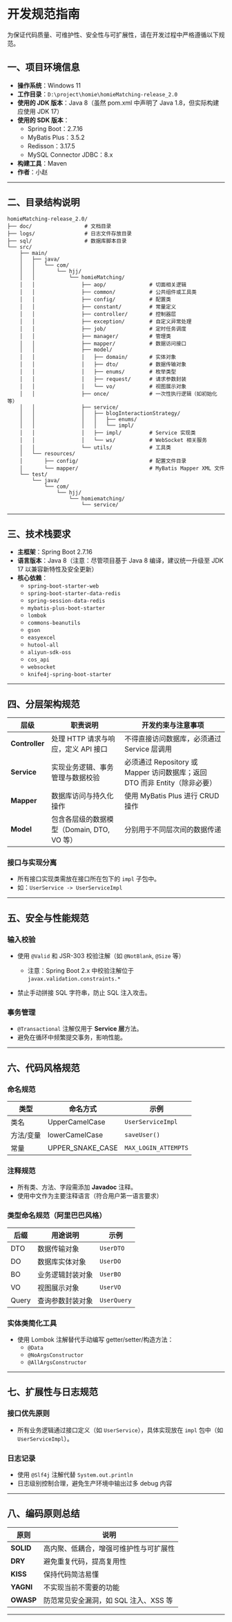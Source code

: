 
# 开发规范指南

为保证代码质量、可维护性、安全性与可扩展性，请在开发过程中严格遵循以下规范。

## 一、项目环境信息

- **操作系统**：Windows 11  
- **工作目录**：`D:\project\homie\homieMatching-release_2.0`
- **使用的 JDK 版本**：Java 8（虽然 pom.xml 中声明了 Java 1.8，但实际构建应使用 JDK 17）
- **使用的 SDK 版本**：
  - Spring Boot：2.7.16
  - MyBatis Plus：3.5.2
  - Redisson：3.17.5
  - MySQL Connector JDBC：8.x
- **构建工具**：Maven
- **作者**：小赵

---

## 二、目录结构说明

```
homieMatching-release_2.0/
├── doc/                 # 文档目录
├── logs/                # 日志文件存放目录
├── sql/                 # 数据库脚本目录
└── src/
    ├── main/
    │   ├── java/
    │   │   └── com/
    │   │       └── hjj/
    │   │           └── homieMatching/
    │   │               ├── aop/              # 切面相关逻辑
    │   │               ├── common/           # 公共组件或工具类
    │   │               ├── config/           # 配置类
    │   │               ├── constant/         # 常量定义
    │   │               ├── controller/       # 控制器层
    │   │               ├── exception/        # 自定义异常处理
    │   │               ├── job/              # 定时任务调度
    │   │               ├── manager/          # 管理类
    │   │               ├── mapper/           # 数据访问接口
    │   │               ├── model/
    │   │               │   ├── domain/       # 实体对象
    │   │               │   ├── dto/          # 数据传输对象
    │   │               │   ├── enums/        # 枚举类型
    │   │               │   ├── request/      # 请求参数封装
    │   │               │   └── vo/           # 视图展示对象
    │   │               ├── once/             # 一次性执行逻辑（如初始化等）
    │   │               ├── service/
    │   │               │   ├── blogInteractionStrategy/
    │   │               │   │   ├── enums/
    │   │               │   │   └── impl/
    │   │               │   ├── impl/         # Service 实现类
    │   │               │   └── ws/           # WebSocket 相关服务
    │   │               └── utils/            # 工具类
    │   └── resources/
    │       ├── config/                       # 配置文件目录
    │       └── mapper/                       # MyBatis Mapper XML 文件
    └── test/
        └── java/
            └── com/
                └── hjj/
                    └── homiematching/
                        └── service/
```

---

## 三、技术栈要求

- **主框架**：Spring Boot 2.7.16
- **语言版本**：Java 8（注意：尽管项目基于 Java 8 编译，建议统一升级至 JDK 17 以兼容新特性及安全更新）
- **核心依赖**：
  - `spring-boot-starter-web`
  - `spring-boot-starter-data-redis`
  - `spring-session-data-redis`
  - `mybatis-plus-boot-starter`
  - `lombok`
  - `commons-beanutils`
  - `gson`
  - `easyexcel`
  - `hutool-all`
  - `aliyun-sdk-oss`
  - `cos_api`
  - `websocket`
  - `knife4j-spring-boot-starter`

---

## 四、分层架构规范

| 层级        | 职责说明                         | 开发约束与注意事项                                               |
|-------------|----------------------------------|----------------------------------------------------------------|
| **Controller** | 处理 HTTP 请求与响应，定义 API 接口 | 不得直接访问数据库，必须通过 Service 层调用                  |
| **Service**    | 实现业务逻辑、事务管理与数据校验   | 必须通过 Repository 或 Mapper 访问数据库；返回 DTO 而非 Entity（除非必要） |
| **Mapper**     | 数据库访问与持久化操作             | 使用 MyBatis Plus 进行 CRUD 操作                              |
| **Model**      | 包含各层级的数据模型（Domain, DTO, VO 等） | 分别用于不同层次间的数据传递                                 |

### 接口与实现分离

- 所有接口实现类需放在接口所在包下的 `impl` 子包中。
- 如：`UserService -> UserServiceImpl`

---

## 五、安全与性能规范

### 输入校验

- 使用 `@Valid` 和 JSR-303 校验注解（如 `@NotBlank`, `@Size` 等）
  - 注意：Spring Boot 2.x 中校验注解位于 `javax.validation.constraints.*`

- 禁止手动拼接 SQL 字符串，防止 SQL 注入攻击。

### 事务管理

- `@Transactional` 注解仅用于 **Service 层**方法。
- 避免在循环中频繁提交事务，影响性能。

---

## 六、代码风格规范

### 命名规范

| 类型       | 命名方式             | 示例                  |
|------------|----------------------|-----------------------|
| 类名       | UpperCamelCase       | `UserServiceImpl`     |
| 方法/变量  | lowerCamelCase       | `saveUser()`          |
| 常量       | UPPER_SNAKE_CASE     | `MAX_LOGIN_ATTEMPTS`  |

### 注释规范

- 所有类、方法、字段需添加 **Javadoc** 注释。
- 使用中文作为主要注释语言（符合用户第一语言要求）

### 类型命名规范（阿里巴巴风格）

| 后缀 | 用途说明                     | 示例         |
|------|------------------------------|--------------|
| DTO  | 数据传输对象                 | `UserDTO`    |
| DO   | 数据库实体对象               | `UserDO`     |
| BO   | 业务逻辑封装对象             | `UserBO`     |
| VO   | 视图展示对象                 | `UserVO`     |
| Query| 查询参数封装对象             | `UserQuery`  |

### 实体类简化工具

- 使用 Lombok 注解替代手动编写 getter/setter/构造方法：
  - `@Data`
  - `@NoArgsConstructor`
  - `@AllArgsConstructor`

---

## 七、扩展性与日志规范

### 接口优先原则

- 所有业务逻辑通过接口定义（如 `UserService`），具体实现放在 `impl` 包中（如 `UserServiceImpl`）。

### 日志记录

- 使用 `@Slf4j` 注解代替 `System.out.println`
- 日志级别控制合理，避免生产环境中输出过多 debug 内容

---

## 八、编码原则总结

| 原则       | 说明                                       |
|------------|--------------------------------------------|
| **SOLID**  | 高内聚、低耦合，增强可维护性与可扩展性     |
| **DRY**    | 避免重复代码，提高复用性                   |
| **KISS**   | 保持代码简洁易懂                           |
| **YAGNI**  | 不实现当前不需要的功能                     |
| **OWASP**  | 防范常见安全漏洞，如 SQL 注入、XSS 等      |

---
